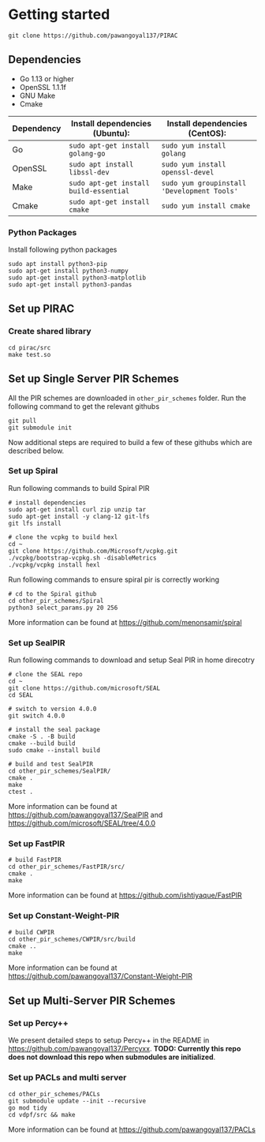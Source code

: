 # Getting started

```
git clone https://github.com/pawangoyal137/PIRAC
```

## Dependencies

- Go 1.13 or higher
- OpenSSL 1.1.1f
- GNU Make
- Cmake

| Dependency | Install dependencies (Ubuntu):         | Install dependencies (CentOS):              |
| ---------- | -------------------------------------- | ------------------------------------------- |
| Go         | `sudo apt-get install golang-go`       | `sudo yum install golang`                   |
| OpenSSL    | `sudo apt install libssl-dev`          | `sudo yum install openssl-devel`            |
| Make       | `sudo apt-get install build-essential` | `sudo yum groupinstall 'Development Tools'` |
| Cmake      | `sudo apt-get install cmake`           | `sudo yum install cmake`                    |

### Python Packages

Install following python packages

```
sudo apt install python3-pip
sudo apt-get install python3-numpy
sudo apt-get install python3-matplotlib
sudo apt-get install python3-pandas
```

## Set up PIRAC

### Create shared library

```
cd pirac/src
make test.so
```

## Set up Single Server PIR Schemes

All the PIR schemes are downloaded in `other_pir_schemes` folder. Run the following command to get the relevant githubs

```
git pull
git submodule init
```

Now additional steps are required to build a few of these githubs which are described below.

<!-- ### Setup Spiral
Run following commands to download and setup Spiral PIR in home direcotry
```
cd ~
git clone https://github.com/pawangoyal137/simplepir
```
The above repo is a copy of the original repo with slight modifications -->

### Set up Spiral

Run following commands to build Spiral PIR

```
# install dependencies
sudo apt-get install curl zip unzip tar
sudo apt-get install -y clang-12 git-lfs
git lfs install

# clone the vcpkg to build hexl
cd ~
git clone https://github.com/Microsoft/vcpkg.git
./vcpkg/bootstrap-vcpkg.sh -disableMetrics
./vcpkg/vcpkg install hexl
```

Run following commands to ensure spiral pir is correctly working

```
# cd to the Spiral github
cd other_pir_schemes/Spiral
python3 select_params.py 20 256
```

More information can be found at https://github.com/menonsamir/spiral

### Set up SealPIR

Run following commands to download and setup Seal PIR in home direcotry

```
# clone the SEAL repo
cd ~
git clone https://github.com/microsoft/SEAL
cd SEAL

# switch to version 4.0.0
git switch 4.0.0

# install the seal package
cmake -S . -B build
cmake --build build
sudo cmake --install build

# build and test SealPIR
cd other_pir_schemes/SealPIR/
cmake .
make
ctest .
```

More information can be found at https://github.com/pawangoyal137/SealPIR and https://github.com/microsoft/SEAL/tree/4.0.0

### Set up FastPIR

```
# build FastPIR
cd other_pir_schemes/FastPIR/src/
cmake .
make
```

More information can be found at https://github.com/ishtiyaque/FastPIR

### Set up Constant-Weight-PIR

```
# build CWPIR
cd other_pir_schemes/CWPIR/src/build
cmake ..
make
```

More information can be found at https://github.com/pawangoyal137/Constant-Weight-PIR

## Set up Multi-Server PIR Schemes

### Set up Percy++

We present detailed steps to setup Percy++ in the README in https://github.com/pawangoyal137/Percyxx. **TODO: Currently this repo does not download this repo when submodules are initialized**.

### Set up PACLs and multi server

```
cd other_pir_schemes/PACLs
git submodule update --init --recursive
go mod tidy
cd vdpf/src && make
```

More information can be found at https://github.com/pawangoyal137/PACLs

<!-- head -c 1G </dev/urandom >myfile
shred -n 1 -s 45G database_45G -->
